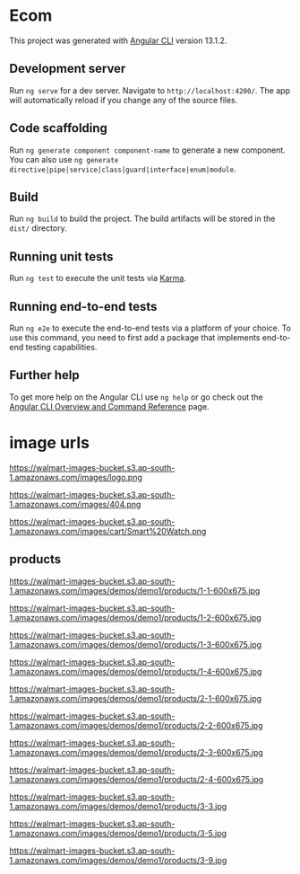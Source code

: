 # Ecom

This project was generated with [Angular CLI](https://github.com/angular/angular-cli) version 13.1.2.

## Development server

Run `ng serve` for a dev server. Navigate to `http://localhost:4200/`. The app will automatically reload if you change any of the source files.

## Code scaffolding

Run `ng generate component component-name` to generate a new component. You can also use `ng generate directive|pipe|service|class|guard|interface|enum|module`.

## Build

Run `ng build` to build the project. The build artifacts will be stored in the `dist/` directory.

## Running unit tests

Run `ng test` to execute the unit tests via [Karma](https://karma-runner.github.io).

## Running end-to-end tests

Run `ng e2e` to execute the end-to-end tests via a platform of your choice. To use this command, you need to first add a package that implements end-to-end testing capabilities.

## Further help

To get more help on the Angular CLI use `ng help` or go check out the [Angular CLI Overview and Command Reference](https://angular.io/cli) page.


# image urls

https://walmart-images-bucket.s3.ap-south-1.amazonaws.com/images/logo.png

https://walmart-images-bucket.s3.ap-south-1.amazonaws.com/images/404.png

https://walmart-images-bucket.s3.ap-south-1.amazonaws.com/images/cart/Smart%20Watch.png


## products
https://walmart-images-bucket.s3.ap-south-1.amazonaws.com/images/demos/demo1/products/1-1-600x675.jpg

https://walmart-images-bucket.s3.ap-south-1.amazonaws.com/images/demos/demo1/products/1-2-600x675.jpg

https://walmart-images-bucket.s3.ap-south-1.amazonaws.com/images/demos/demo1/products/1-3-600x675.jpg

https://walmart-images-bucket.s3.ap-south-1.amazonaws.com/images/demos/demo1/products/1-4-600x675.jpg

https://walmart-images-bucket.s3.ap-south-1.amazonaws.com/images/demos/demo1/products/2-1-600x675.jpg

https://walmart-images-bucket.s3.ap-south-1.amazonaws.com/images/demos/demo1/products/2-2-600x675.jpg

https://walmart-images-bucket.s3.ap-south-1.amazonaws.com/images/demos/demo1/products/2-3-600x675.jpg

https://walmart-images-bucket.s3.ap-south-1.amazonaws.com/images/demos/demo1/products/2-4-600x675.jpg


https://walmart-images-bucket.s3.ap-south-1.amazonaws.com/images/demos/demo1/products/3-3.jpg

https://walmart-images-bucket.s3.ap-south-1.amazonaws.com/images/demos/demo1/products/3-5.jpg

https://walmart-images-bucket.s3.ap-south-1.amazonaws.com/images/demos/demo1/products/3-9.jpg